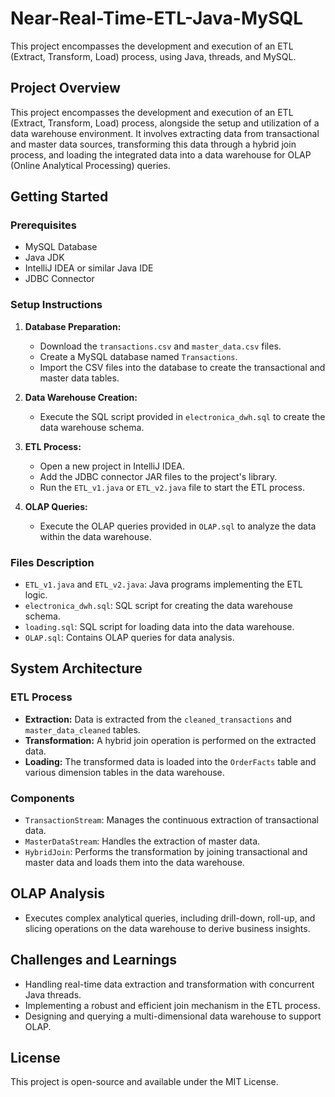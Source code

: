 # Near-Real-Time-ETL-Java-MySQL
This project encompasses the development and execution of an ETL (Extract, Transform, Load) process, using Java, threads, and MySQL.

## Project Overview
This project encompasses the development and execution of an ETL (Extract, Transform, Load) process, alongside the setup and utilization of a data warehouse environment. It involves extracting data from transactional and master data sources, transforming this data through a hybrid join process, and loading the integrated data into a data warehouse for OLAP (Online Analytical Processing) queries.

## Getting Started

### Prerequisites
- MySQL Database
- Java JDK
- IntelliJ IDEA or similar Java IDE
- JDBC Connector

### Setup Instructions
1. **Database Preparation:**
   - Download the `transactions.csv` and `master_data.csv` files.
   - Create a MySQL database named `Transactions`.
   - Import the CSV files into the database to create the transactional and master data tables.

2. **Data Warehouse Creation:**
   - Execute the SQL script provided in `electronica_dwh.sql` to create the data warehouse schema.

3. **ETL Process:**
   - Open a new project in IntelliJ IDEA.
   - Add the JDBC connector JAR files to the project's library.
   - Run the `ETL_v1.java` or `ETL_v2.java` file to start the ETL process.

4. **OLAP Queries:**
   - Execute the OLAP queries provided in `OLAP.sql` to analyze the data within the data warehouse.

### Files Description
- `ETL_v1.java` and `ETL_v2.java`: Java programs implementing the ETL logic.
- `electronica_dwh.sql`: SQL script for creating the data warehouse schema.
- `loading.sql`: SQL script for loading data into the data warehouse.
- `OLAP.sql`: Contains OLAP queries for data analysis.

## System Architecture

### ETL Process
- **Extraction:** Data is extracted from the `cleaned_transactions` and `master_data_cleaned` tables.
- **Transformation:** A hybrid join operation is performed on the extracted data.
- **Loading:** The transformed data is loaded into the `OrderFacts` table and various dimension tables in the data warehouse.

### Components
- `TransactionStream`: Manages the continuous extraction of transactional data.
- `MasterDataStream`: Handles the extraction of master data.
- `HybridJoin`: Performs the transformation by joining transactional and master data and loads them into the data warehouse.

## OLAP Analysis
- Executes complex analytical queries, including drill-down, roll-up, and slicing operations on the data warehouse to derive business insights.

## Challenges and Learnings
- Handling real-time data extraction and transformation with concurrent Java threads.
- Implementing a robust and efficient join mechanism in the ETL process.
- Designing and querying a multi-dimensional data warehouse to support OLAP.

## License
This project is open-source and available under the MIT License.


